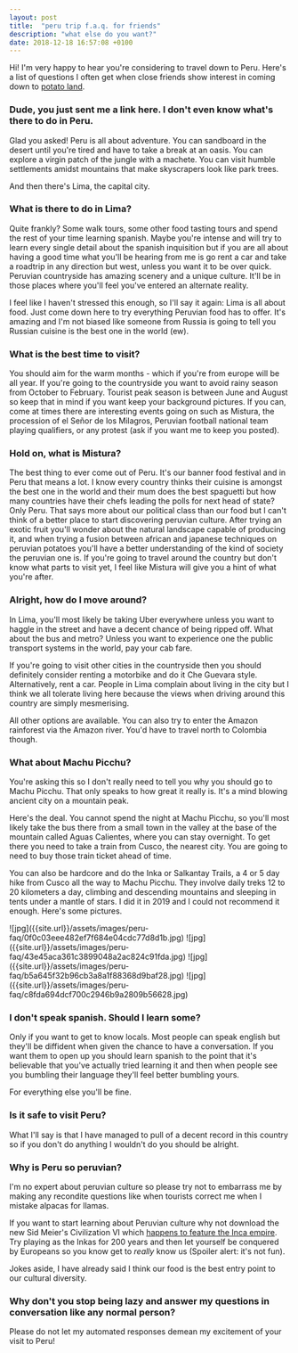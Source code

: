 ```yaml
---
layout: post
title:  "peru trip f.a.q. for friends"
description: "what else do you want?"
date: 2018-12-18 16:57:08 +0100
---
```


Hi! I'm very happy to hear you're considering to travel down to Peru. Here's a list of questions I often get when close friends show interest in coming down to [potato land](https://www.livinginperu.com/opinion-piece-potatoland/).

### Dude, you just sent me a link here. I don't even know what's there to do in Peru.

Glad you asked! Peru is all about adventure. You can sandboard in the desert until you're tired and have to take a break at an oasis. You can explore a virgin patch of the jungle with a machete. You can visit humble settlements amidst mountains that make skyscrapers look like park trees.

And then there's Lima, the capital city.

### What is there to do in Lima?

Quite frankly? Some walk tours, some other food tasting tours and spend the rest of your time learning spanish. Maybe you're intense and will try to learn every single detail about the spanish inquisition but if you are all about having a good time what you'll be hearing from me is go rent a car and take a roadtrip in any direction but west, unless you want it to be over quick. Peruvian countryside has amazing scenery and a unique culture. It'll be in those places where you'll feel you've entered an alternate reality.

I feel like I haven't stressed this enough, so I'll say it again: Lima is all about food. Just come down here to try everything Peruvian food has to offer. It's amazing and I'm not biased like someone from Russia is going to tell you Russian cuisine is the best one in the world (ew).

### What is the best time to visit?

You should aim for the warm months - which if you're from europe will be all year. If you're going to the countryside you want to avoid rainy season from October to February. Tourist peak season is between June and August so keep that in mind if you want keep your background pictures. If you can, come at times there are interesting events going on such as Mistura, the procession of el Señor de los Milagros, Peruvian football national team playing qualifiers, or any protest (ask if you want me to keep you posted).

### Hold on, what is Mistura?

The best thing to ever come out of Peru. It's our banner food festival and in Peru that means a lot. I know every country thinks their cuisine is amongst the best one in the world and their mum does the best spaguetti but how many countries have their chefs leading the polls for next head of state? Only Peru. That says more about our political class than our food but I can't think of a better place to start discovering peruvian culture. After trying an exotic fruit you'll wonder about the natural landscape capable of producing it, and when trying a fusion between african and japanese techniques on peruvian potatoes you'll have a better understanding of the kind of society the peruvian one is. If you're going to travel around the country but don't know what parts to visit yet, I feel like Mistura will give you a hint of what you're after.

### Alright, how do I move around?

In Lima, you'll most likely be taking Uber everywhere unless you want to haggle in the street and have a decent chance of being ripped off. What about the bus and metro? Unless you want to experience one the public transport systems in the world, pay your cab fare.

If you're going to visit other cities in the countryside then you should definitely consider renting a motorbike and do it Che Guevara style. Alternatively, rent a car. People in Lima complain about living in the city but I think we all tolerate living here because the views when driving around this country are simply mesmerising. 

All other options are available. You can also try to enter the Amazon rainforest via the Amazon river. You'd have to travel north to Colombia though.

### What about Machu Picchu?

You're asking this so I don't really need to tell you why you should go to Machu Picchu. That only speaks to how great it really is. It's a mind blowing ancient city on a mountain peak.

Here's the deal. You cannot spend the night at Machu Picchu, so you'll most likely take the bus there from a small town in the valley at the base of the mountain called Aguas Calientes, where you can stay overnight. To get there you need to take a train from Cusco, the nearest city. You are going to need to buy those train ticket ahead of time. 

You can also be hardcore and do the Inka or Salkantay Trails, a 4 or 5 day hike from Cusco all the way to Machu Picchu. They involve daily treks 12 to 20 kilometers a day, climbing and descending mountains and sleeping in tents under a mantle of stars. I did it in 2019 and I could not recommend it enough. Here's some pictures.

<span id="grid22">
![jpg]({{site.url}}/assets/images/peru-faq/0f0c03eee482ef7f684e04cdc77d8d1b.jpg)
![jpg]({{site.url}}/assets/images/peru-faq/43e45aca361c3899048a2ac824c91fda.jpg)
![jpg]({{site.url}}/assets/images/peru-faq/b5a645f32b96cb3a8a1f88368d9baf28.jpg)
![jpg]({{site.url}}/assets/images/peru-faq/c8fda694dcf700c2946b9a2809b56628.jpg)
</span>

### I don't speak spanish. Should I learn some?

Only if you want to get to know locals. Most people can speak english but they'll be diffident when given the chance to have a conversation. If you want them to open up you should learn spanish to the point that it's believable that you've actually tried learning it and then when people see you bumbling their language they'll feel better bumbling yours.

For everything else you'll be fine.

### Is it safe to visit Peru?

What I'll say is that I have managed to pull of a decent record in this country so if you don't do anything I wouldn't do you should be alright.

### Why is Peru so peruvian?

I'm no expert about peruvian culture so please try not to embarrass me by making any recondite questions like when tourists correct me when I mistake alpacas for llamas.

If you want to start learning about Peruvian culture why not download the new Sid Meier's Civilization VI which [happens to feature the Inca empire](https://www.youtube.com/watch?v=exGFiectofk). Try playing as the Inkas for 200 years and then let yourself be conquered by Europeans so you know get to _really_ know us (Spoiler alert: it's not fun).

Jokes aside, I have already said I think our food is the best entry point to our cultural diversity.

### Why don't you stop being lazy and answer my questions in conversation like any normal person?

Please do not let my automated responses demean my excitement of your visit to Peru!
